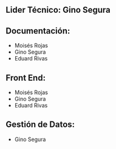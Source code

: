 ## Lider Técnico: Gino Segura

## Documentación:
- Moisés Rojas
- Gino Segura
- Eduard Rivas

## Front End:
- Moisés Rojas
- Gino Segura
- Eduard Rivas

## Gestión de Datos:
- Gino Segura
